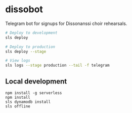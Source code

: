 # dissobot

Telegram bot for signups for Dissonanssi choir rehearsals.



```bash
# Deploy to development
sls deploy

# Deploy to production
sls deploy --stage 
```

```bash
# View logs
sls logs --stage production --tail -f telegram
```

## Local development

```
npm install -g serverless
npm install
sls dynamodb install
sls offline
```

